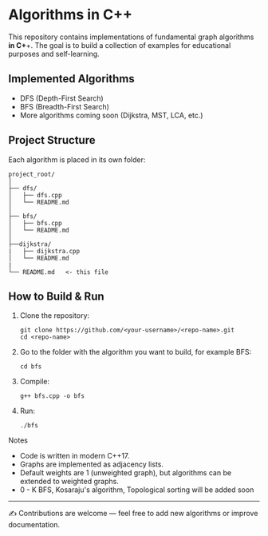 
# Algorithms in C++

This repository contains implementations of fundamental graph algorithms
**in C+**+.
The goal is to build a collection of examples for educational purposes and self-learning.

## Implemented Algorithms

-   DFS (Depth-First Search)
-   BFS (Breadth-First Search)
-   More algorithms coming soon (Dijkstra, MST, LCA, etc.)

## Project Structure

Each algorithm is placed in its own folder:

    project_root/
    │
    ├── dfs/
    │   ├── dfs.cpp
    │   └── README.md
    │
    ├── bfs/
    │   ├── bfs.cpp
    │   └── README.md
    │
    ├──dijkstra/
    |   ├── dijkstra.cpp
    │   └── README.md
    |
    └── README.md   <- this file

## How to Build & Run

1.  Clone the repository:

        git clone https://github.com/<your-username>/<repo-name>.git
        cd <repo-name>

2.  Go to the folder with the algorithm you want to build, for example
    BFS:

        cd bfs

3.  Compile:

        g++ bfs.cpp -o bfs

4.  Run:

        ./bfs

Notes

 -   Code is written in modern C++17.
 -   Graphs are implemented as adjacency lists.
 -   Default weights are 1 (unweighted graph), but algorithms can be
    extended to weighted graphs.
 - 0 - K BFS, Kosaraju's algorithm, Topological sorting will be added soon

------------------------------------------------------------------------

✍️ Contributions are welcome — feel free to add new algorithms or
improve documentation.
